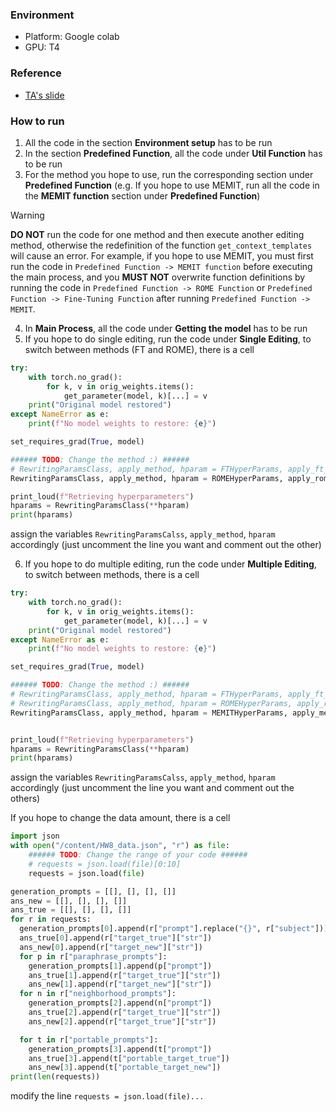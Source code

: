 ### Environment
- Platform: Google colab
- GPU: T4
### Reference
- [TA's slide](https://speech.ee.ntu.edu.tw/~hylee/ml/ml2025-course-data/hw8.pdf)
### How to run
1. All the code in the section **Environment setup** has to be run
2. In the section **Predefined Function**, all the code under **Util Function** has to be run
3. For the method you hope to use, run the corresponding section under **Predefined Function** (e.g. If you hope to use MEMIT, run all the code in the **MEMIT function** section under **Predefined Function**)

> [!WARNING]  
> **DO NOT** run the code for one method and then execute another editing method, otherwise the redefinition of the function `get_context_templates` will cause an error. For example, if you hope to use MEMIT, you must first run the code in `Predefined Function -> MEMIT function` before executing the main process, and you **MUST NOT** overwrite function definitions by running the code in `Predefined Function -> ROME Function` or `Predefined Function -> Fine-Tuning Function` after running `Predefined Function -> MEMIT`.

4. In **Main Process**, all the code under **Getting the model** has to be run
5. If you hope to do single editing, run the code under **Single Editing**, to switch between methods (FT and ROME), there is a cell 
``` Python
try:
    with torch.no_grad():
        for k, v in orig_weights.items():
            get_parameter(model, k)[...] = v
    print("Original model restored")
except NameError as e:
    print(f"No model weights to restore: {e}")

set_requires_grad(True, model)

###### TODO: Change the method :) ######
# RewritingParamsClass, apply_method, hparam = FTHyperParams, apply_ft_to_model, ft_hparam
RewritingParamsClass, apply_method, hparam = ROMEHyperParams, apply_rome_to_model, rome_hparam

print_loud(f"Retrieving hyperparameters")
hparams = RewritingParamsClass(**hparam)
print(hparams)
```
assign the variables `RewritingParamsCalss`, `apply_method`, `hparam` accordingly (just uncomment the line you want and comment out the other)

6. If you hope to do multiple  editing, run the code under **Multiple Editing**, to switch between methods, there is a cell
```Python
try:
    with torch.no_grad():
        for k, v in orig_weights.items():
            get_parameter(model, k)[...] = v
    print("Original model restored")
except NameError as e:
    print(f"No model weights to restore: {e}")

set_requires_grad(True, model)

###### TODO: Change the method :) ######
# RewritingParamsClass, apply_method, hparam = FTHyperParams, apply_ft_to_model, ft_hparam
# RewritingParamsClass, apply_method, hparam = ROMEHyperParams, apply_rome_to_model, rome_hparam
RewritingParamsClass, apply_method, hparam = MEMITHyperParams, apply_memit_to_model, memit_hparam


print_loud(f"Retrieving hyperparameters")
hparams = RewritingParamsClass(**hparam)
print(hparams)
```
assign the variables `RewritingParamsCalss`, `apply_method`, `hparam` accordingly (just uncomment the line you want and comment out the others)



If you hope to change the data amount, there is a cell
```Python
import json
with open("/content/HW8_data.json", "r") as file:
    ###### TODO: Change the range of your code ######
    # requests = json.load(file)[0:10]
    requests = json.load(file)

generation_prompts = [[], [], [], []]
ans_new = [[], [], [], []]
ans_true = [[], [], [], []]
for r in requests:
  generation_prompts[0].append(r["prompt"].replace("{}", r["subject"]))
  ans_true[0].append(r["target_true"]["str"])
  ans_new[0].append(r["target_new"]["str"])
  for p in r["paraphrase_prompts"]:
    generation_prompts[1].append(p["prompt"])
    ans_true[1].append(r["target_true"]["str"])
    ans_new[1].append(r["target_new"]["str"])
  for n in r["neighborhood_prompts"]:
    generation_prompts[2].append(n["prompt"])
    ans_true[2].append(r["target_true"]["str"])
    ans_new[2].append(r["target_true"]["str"])

  for t in r["portable_prompts"]:
    generation_prompts[3].append(t["prompt"])
    ans_true[3].append(t["portable_target_true"])
    ans_new[3].append(t["portable_target_new"])
print(len(requests))
```
modify the line `requests = json.load(file)...`

